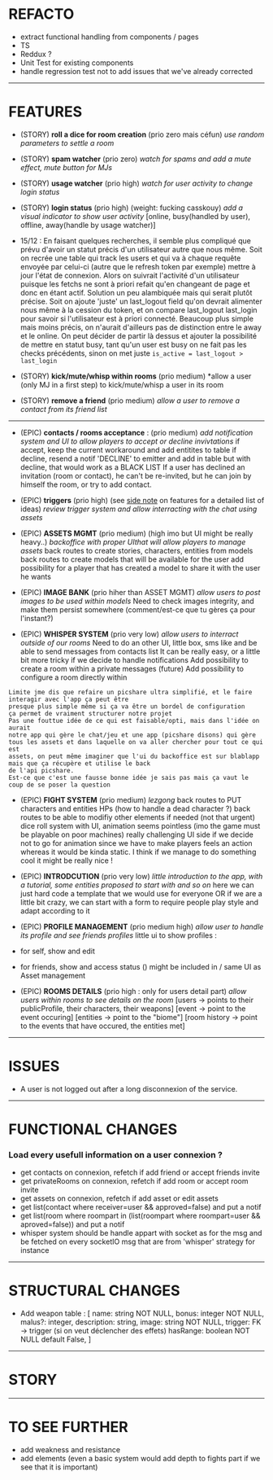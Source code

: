 # REFACTO
 - extract functional handling from components / pages
 - TS
 - Reddux ?
 - Unit Test for existing components
 - handle regression test not to add issues that we've already corrected
___

# FEATURES

 - (STORY) **roll a dice for room creation** (prio zero mais céfun)
*use random parameters to settle a room*

 - (STORY) **spam watcher** (prio zero)
*watch for spams and add a mute effect, mute button for MJs*

 - (STORY) **usage watcher** (prio high)
*watch for user activity to change login status*

 - (STORY) **login status** (prio high) (weight: fucking casskouy)
*add a visual indicator to show user activity*
[online, busy(handled by user), offline, away(handle by usage watcher)] 
 - 15/12 : En faisant quelques recherches, il semble plus compliqué que prévu d'avoir un statut précis d'un utilisateur autre que nous même. Soit on recrée une table qui track les users et qui va à chaque requête envoyée par celui-ci (autre que le refresh token par exemple) mettre à jour l'état de connexion. Alors on suivrait l'activité d'un utilisateur puisque les fetchs ne sont à priori refait qu'en changeant de page et donc en étant actif. Solution un peu alambiquée mais qui serait plutôt précise.
 Soit on ajoute 'juste' un last_logout field qu'on devrait alimenter nous même à la cession du token, et on compare last_logout last_login pour savoir si l'utilisateur est à priori connecté. Beaucoup plus simple mais moins précis, on n'aurait d'ailleurs pas de distinction entre le away et le online. On peut décider de partir là dessus et ajouter la possibilité de mettre en statut busy, tant qu'un user est busy on ne fait pas les checks précédents, sinon on met juste 
 `is_active = last_logout > last_login`

 - (STORY) **kick/mute/whisp within rooms** (prio medium)
*allow a user (only MJ in a first step) to kick/mute/whisp a user in its room

 - (STORY) **remove a friend** (prio medium)
*allow a user to remove a contact from its friend list*
___
 - (EPIC) **contacts / rooms acceptance** : (prio medium)
*add notification system and UI to allow players to accept or decline invivtations*
  if accept, keep the current workaround and add entitites to table
  if decline, resend a notif 'DECLINE' to emitter and add in table but with decline, that would work as a BLACK LIST
    If a user has declined an invitation (room or contact), he can't be re-invited, but he can join by himself the room, or try to add contact.

 - (EPIC) **triggers** (prio high)
	(see [side note]() on features for a detailed list of ideas)
*review trigger system and allow interracting with the chat using assets*

 - (EPIC) **ASSETS MGMT** (prio medium) (high imo but UI might be really heavy..)
*backoffice with proper UIthat will allow players to manage assets*
  back routes to create stories, characters, entities from models
  back routes to create models that will be available for the user
    add possibility for a player that has created a model to share it with the user he wants

  - (EPIC) **IMAGE BANK** (prio hiher than ASSET MGMT)
*allow users to post images to be used within models*
  Need to check images integrity, and make them persist somewhere (comment/est-ce que tu gères ça pour l'instant?)

  - (EPIC) **WHISPER SYSTEM** (prio very low)
*allow users to interract outside of our rooms*
  Need to do an other UI, little box, sms like and be able to send messages from contacts list
    It can be really easy, or a little bit more tricky if we decide to handle notifications
  Add possibility to create a room within a private messages
  (future) Add possibility to configure a room directly within
```
Limite jme dis que refaire un picshare ultra simplifié, et le faire interagir avec l'app ça peut être
presque plus simple même si ça va être un bordel de configuration
ça permet de vraiment structurer notre projet
Pas une fouttue idée de ce qui est faisable/opti, mais dans l'idée on aurait
notre app qui gère le chat/jeu et une app (picshare disons) qui gère tous les assets et dans laquelle on va aller chercher pour tout ce qui est
assets, on peut même imaginer que l'ui du backoffice est sur blablapp mais que ça récupère et utilise le back
de l'api picshare.
Est-ce que c'est une fausse bonne idée je sais pas mais ça vaut le coup de se poser la question
```

  - (EPIC) **FIGHT SYSTEM** (prio medium)
*lezgong*
  back routes to PUT characters and entities HPs
    (how to handle a dead character ?) 
  back routes to be able to modifiy other elements if needed (not that urgent)
  dice roll system with UI, animation seems pointless (imo the game must be playable on poor machines)
    really challenging UI side if we decide not to go for animation since we have to make players feels
    an action whereas it would be kinda static. I think if we manage to do something cool it might be really nice !

 - (EPIC) **INTRODCUTION** (prio very low)
*little introduction to the app, with a tutorial, some entities proposed to start with and so on*
  here we can just hard code a template that we would use for everyone
  OR if we are a little bit crazy, we can start with a form to require people play style and adapt according to it

 - (EPIC) **PROFILE MANAGEMENT** (prio medium high)
*allow user to handle its profile and see friends profiles*
  little ui to show profiles : 
  - for self, show and edit
  - for friends, show and access status ()
  might be included in / same UI as Asset management

 - (EPIC) **ROOMS DETAILS** (prio high : only for users detail part)
*allow users within rooms to see details on the room*
 [users -> points to their publicProfile, their characters, their weapons]
 [event -> point to the event occuring]
 [entities -> point to the "biome"]
 [room history -> point to the events that have occured, the entities met]


___

# ISSUES
 * A user is not logged out after a long disconnexion of the service.
___

# FUNCTIONAL CHANGES

### Load every usefull information on a user connexion ?

 - get contacts on connexion, refetch if add friend or accept friends invite
 - get privateRooms on connexion, refetch if add room or accept room invite
 - get assets on connexion, refetch if add asset or edit assets
 - get list(contact where receiver=user && approved=false) and put a notif
 - get list(room where roompart in (list(roompart where roompart=user && aproved=false)) and put a notif
 - whisper system should be handle appart with socket as for the msg and be fetched on every socketIO msg that are from 'whisper' strategy for instance


___

# STRUCTURAL CHANGES
 * Add weapon table : [
	name: string NOT NULL,
	bonus: integer NOT NULL,
	malus?: integer,
	description: string,
	image: string NOT NULL,
	trigger: FK -> trigger (si on veut déclencher des effets)
	hasRange: boolean NOT NULL default False,
]
___

# STORY


___

# TO SEE FURTHER
 * add weakness and resistance
 * add elements (even a basic system would add depth to fights part if we see that it is important)
